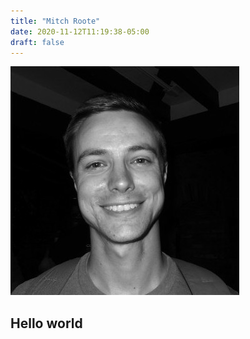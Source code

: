 ```yaml
---
title: "Mitch Roote"
date: 2020-11-12T11:19:38-05:00
draft: false
---
```


![My Face](./face.jpg)

## Hello world



